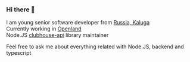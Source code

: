 ### Hi there 👋
I am young senior software developer from [Russia, Kaluga](https://en.wikipedia.org/wiki/Kaluga)  
Currently working in [Openland](https://openland.com)  
Node.JS [clubhouse-api](https://github.com/Seia-Soto/clubhouse-api) library maintainer  
  
Feel free to ask me about everything related with Node.JS, backend and typescript

<!--
**mrmld/mrmld** is a ✨ _special_ ✨ repository because its `README.md` (this file) appears on your GitHub profile.

Here are some ideas to get you started:

- 🔭 I’m currently working on ...
- 🌱 I’m currently learning ...
- 👯 I’m looking to collaborate on ...
- 🤔 I’m looking for help with ...
- 💬 Ask me about ...
- 📫 How to reach me: ...
- 😄 Pronouns: ...
- ⚡ Fun fact: ...
-->

